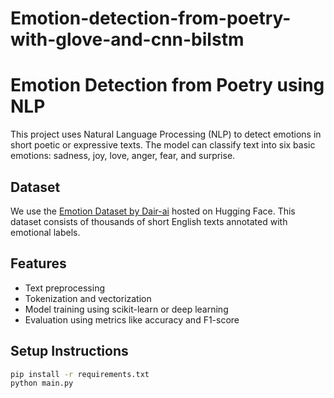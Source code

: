 # Emotion-detection-from-poetry-with-glove-and-cnn-bilstm
# Emotion Detection from Poetry using NLP

This project uses Natural Language Processing (NLP) to detect emotions in short poetic or expressive texts. The model can classify text into six basic emotions: sadness, joy, love, anger, fear, and surprise.

## Dataset
We use the [Emotion Dataset by Dair-ai](https://huggingface.co/datasets/dair-ai/emotion) hosted on Hugging Face. This dataset consists of thousands of short English texts annotated with emotional labels.

## Features
- Text preprocessing
- Tokenization and vectorization
- Model training using scikit-learn or deep learning
- Evaluation using metrics like accuracy and F1-score

## Setup Instructions

```bash
pip install -r requirements.txt
python main.py
